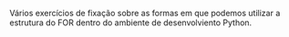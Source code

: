 Vários exercícios de fixação sobre as formas em que podemos utilizar a estrutura do FOR dentro do ambiente de desenvolviento Python.
